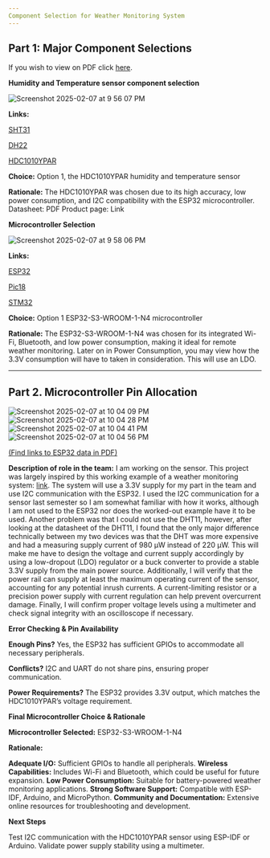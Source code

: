 ```yaml
---
Component Selection for Weather Monitoring System 
---
```

Part 1: Major Component Selections
---
If you wish to view on PDF click [here](https://docs.google.com/document/d/16eBhtJ1a93Trgb88zd__rfECLNrKxZGtmtAWUIEOJiY/edit?tab=t.0#heading=h.ge7hmtquj7cv).

**Humidity and Temperature sensor component selection**

![Screenshot 2025-02-07 at 9 56 07 PM](https://github.com/user-attachments/assets/24f72a32-4cd6-4a67-83b4-0887e238015a)


**Links:**

[SHT31](https://www.digikey.com/en/products/detail/sensirion-ag/SHT31-DIS-B2-5KS/5872252)

[DH22](https://www.digikey.com/en/products/detail/sparkfun-electronics/SEN-18364/14635373)

[HDC1010YPAR](https://www.ti.com/lit/ds/symlink/hdc1010.pdf?HQS=dis-dk-null-digikeymode-dsf-pf-null-wwe&ts=1738985127772&ref_url=https%253A%252F%252Fwww.ti.com%252Fgeneral%252Fdocs%252Fsuppproductinfo.tsp%253FdistId%253D10%2526gotoUrl%253Dhttps%253A%252F%252Fwww.ti.com%252Flit%252Fgpn%252Fhdc1010)


**Choice:** Option 1, the HDC1010YPAR humidity and temperature sensor

**Rationale:** The HDC1010YPAR was chosen due to its high accuracy, low power consumption, and I2C compatibility with the ESP32 microcontroller. Datasheet: PDF Product page: Link

**Microcontroller Selection**

![Screenshot 2025-02-07 at 9 58 06 PM](https://github.com/user-attachments/assets/fba8fff1-b090-41e1-99ca-522dec631633)


**Links:**

[ESP32](https://www.espressif.com/en/products/socs/esp32-s3)

[Pic18](https://www.microchip.com/en-us/product/pic18f47q10)

[STM32](https://estore.st.com/en/stm32f103c4t6a-cpn.html)

**Choice:** Option 1 ESP32-S3-WROOM-1-N4 microcontroller

**Rationale:** The ESP32-S3-WROOM-1-N4 was chosen for its integrated Wi-Fi, Bluetooth, and low power consumption, making it ideal for remote weather monitoring. Later on in Power Consumption, you may view how the 3.3V consumption will have to taken in consideration. This will use an LDO. 

---
Part 2. Microcontroller Pin Allocation
---
![Screenshot 2025-02-07 at 10 04 09 PM](https://github.com/user-attachments/assets/8c4b1265-8eff-4810-8514-f933d0ff4170)
![Screenshot 2025-02-07 at 10 04 28 PM](https://github.com/user-attachments/assets/44638fbc-5ac2-4631-aaee-26c051906e96)
![Screenshot 2025-02-07 at 10 04 41 PM](https://github.com/user-attachments/assets/af1de4a5-e1bd-4810-9679-eae397ddceef)
![Screenshot 2025-02-07 at 10 04 56 PM](https://github.com/user-attachments/assets/f2b688a3-5e4b-4866-9fdb-48c5cb45f3b2)

[(Find links to ESP32 data in PDF)](https://docs.google.com/document/d/16eBhtJ1a93Trgb88zd__rfECLNrKxZGtmtAWUIEOJiY/edit?tab=t.0#heading=h.ge7hmtquj7cv)

**Description of role in the team:**
I am working on the sensor. This project was largely inspired by this working example of a weather monitoring system: [link](https://srituhobby.com/how-to-make-a-weather-monitoring-system-with-esp32-board/). The system will use a 3.3V supply for my part in the team and use I2C communication with the ESP32. I used the I2C communication for a sensor last semester so I am somewhat familiar with how it works, although I am not used to the ESP32 nor does the worked-out example have it to be used. Another problem was that I could not use the DHT11, however, after looking at the datasheet of the DHT11, I found that the only major difference technically between my two devices was that the DHT was more expensive and had a measuring supply current of 980 µW instead of 220 µW. This will make me have to design the voltage and current supply accordingly by using a low-dropout (LDO) regulator or a buck converter to provide a stable 3.3V supply from the main power source.
Additionally, I will verify that the power rail can supply at least the maximum operating current of the sensor, accounting for any potential inrush currents. A current-limiting resistor or a precision power supply with current regulation can help prevent overcurrent damage. Finally, I will confirm proper voltage levels using a multimeter and check signal integrity with an oscilloscope if necessary.

**Error Checking & Pin Availability**

**Enough Pins?** Yes, the ESP32 has sufficient GPIOs to accommodate all necessary peripherals.

**Conflicts?** I2C and UART do not share pins, ensuring proper communication.

**Power Requirements?** The ESP32 provides 3.3V output, which matches the HDC1010YPAR’s voltage requirement.

**Final Microcontroller Choice & Rationale**

**Microcontroller Selected:** ESP32-S3-WROOM-1-N4

**Rationale:**

**Adequate I/O:** Sufficient GPIOs to handle all peripherals.
**Wireless Capabilities:** Includes Wi-Fi and Bluetooth, which could be useful for future expansion.
**Low Power Consumption:** Suitable for battery-powered weather monitoring applications.
**Strong Software Support:** Compatible with ESP-IDF, Arduino, and MicroPython.
**Community and Documentation:** Extensive online resources for troubleshooting and development.

**Next Steps**

Test I2C communication with the HDC1010YPAR sensor using ESP-IDF or Arduino.
Validate power supply stability using a multimeter.

